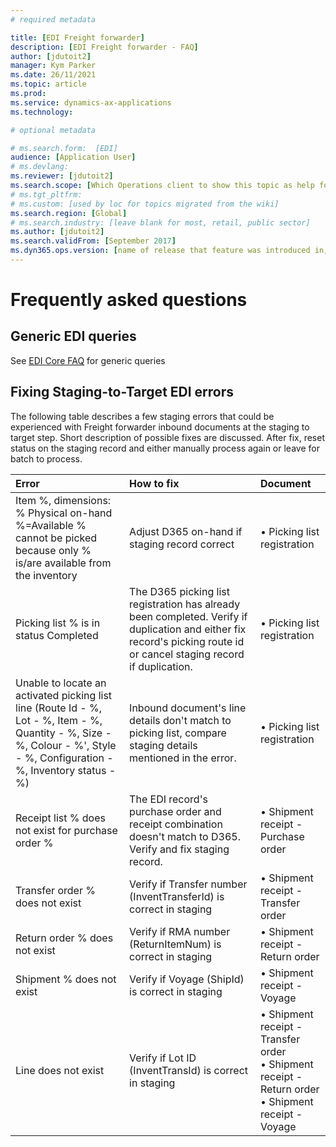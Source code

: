 ```yaml
---
# required metadata

title: [EDI Freight forwarder]
description: [EDI Freight forwarder - FAQ]
author: [jdutoit2]
manager: Kym Parker
ms.date: 26/11/2021
ms.topic: article
ms.prod: 
ms.service: dynamics-ax-applications
ms.technology: 

# optional metadata

# ms.search.form:  [EDI]
audience: [Application User]
# ms.devlang: 
ms.reviewer: [jdutoit2]
ms.search.scope: [Which Operations client to show this topic as help for, to be set by content strategist, see list here: https://microsoft.sharepoint.com/teams/DynDoc/_layouts/15/WopiFrame.aspx?sourcedoc={23419e1c-eb64-42e9-aa9b-79875b428718}&action=edit&wd=target%28Core%20Dynamics%20AX%20CP%20requirements%2Eone%7C4CC185C0%2DEFAA%2D42CD%2D94B9%2D8F2A45E7F61A%2FVersions%20list%20for%20docs%20topics%7CC14BE630%2D5151%2D49D6%2D8305%2D554B5084593C%2F%29]
# ms.tgt_pltfrm: 
# ms.custom: [used by loc for topics migrated from the wiki]
ms.search.region: [Global]
# ms.search.industry: [leave blank for most, retail, public sector]
ms.author: [jdutoit2]
ms.search.validFrom: [September 2017]
ms.dyn365.ops.version: [name of release that feature was introduced in, see list here: https://microsoft.sharepoint.com/teams/DynDoc/_layouts/15/WopiFrame.aspx?sourcedoc={23419e1c-eb64-42e9-aa9b-79875b428718}&action=edit&wd=target%28Core%20Dynamics%20AX%20CP%20requirements%2Eone%7C4CC185C0%2DEFAA%2D42CD%2D94B9%2D8F2A45E7F61A%2FVersions%20list%20for%20docs%20topics%7CC14BE630%2D5151%2D49D6%2D8305%2D554B5084593C%2F%29]
---
```


# Frequently asked questions

## Generic EDI queries

See [EDI Core FAQ](../../CORE/OTHER/FAQ.md) for generic queries

## Fixing Staging-to-Target EDI errors
The following table describes a few staging errors that could be experienced with Freight forwarder inbound documents at the staging to target step. Short description of possible fixes are discussed. After fix, reset status on the staging record and either manually process again or leave for batch to process.

Error	                                              | How to fix        | Document
:--                                                 |:--                |:--
Item %, dimensions: % Physical on-hand %=Available % cannot be picked because only % is/are available from the inventory  | Adjust D365 on-hand if staging record correct  | • Picking list registration
Picking list % is in status Completed               | The D365 picking list registration has already been completed. Verify if duplication and either fix record's picking route id or cancel staging record if duplication.  | • Picking list registration
Unable to locate an activated picking list line (Route Id - %, Lot - %, Item - %, Quantity - %, Size - %, Colour - %', Style - %, Configuration - %, Inventory status - %)  | Inbound document's line details don't match to picking list, compare staging details mentioned in the error. | • Picking list registration
Receipt list % does not exist for purchase order %  | The EDI record's purchase order and receipt combination doesn't match to D365. Verify and fix staging record. | • Shipment receipt - Purchase order
Transfer order % does not exist | Verify if Transfer number (InventTransferId) is correct in staging  | • Shipment receipt - Transfer order
Return order % does not exist   | Verify if RMA number (ReturnItemNum) is correct in staging          | • Shipment receipt - Return order
Shipment % does not exist       | Verify if Voyage (ShipId) is correct in staging                     | • Shipment receipt - Voyage
Line does not exist             | Verify if Lot ID (InventTransId) is correct in staging              | • Shipment receipt - Transfer order <br> • Shipment receipt - Return order <br> • Shipment receipt - Voyage
